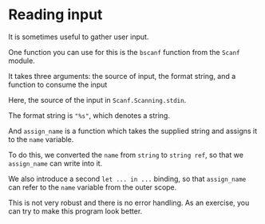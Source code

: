 # Reading input

It is sometimes useful to gather user input.

One function you can use for this is the `bscanf` function from the `Scanf` module.

It takes three arguments: the source of input, the format string, and a function to consume the input

Here, the source of the input in `Scanf.Scanning.stdin`.

The format string is `"%s"`, which denotes a string.

And `assign_name` is a function which takes the supplied string and assigns it to the `name` variable.

To do this, we converted the `name` from `string` to `string ref`, so that we `assign_name` can write into it.

We also introduce a second `let ... in ...` binding, so that `assign_name` can refer to the `name` variable from the outer scope.

This is not very robust and there is no error handling. As an exercise, you can try to make this program look better.


